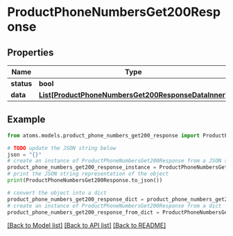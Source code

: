 # ProductPhoneNumbersGet200Response


## Properties

Name | Type | Description | Notes
------------ | ------------- | ------------- | -------------
**status** | **bool** |  | [optional] 
**data** | [**List[ProductPhoneNumbersGet200ResponseDataInner]**](ProductPhoneNumbersGet200ResponseDataInner.md) |  | [optional] 

## Example

```python
from atoms.models.product_phone_numbers_get200_response import ProductPhoneNumbersGet200Response

# TODO update the JSON string below
json = "{}"
# create an instance of ProductPhoneNumbersGet200Response from a JSON string
product_phone_numbers_get200_response_instance = ProductPhoneNumbersGet200Response.from_json(json)
# print the JSON string representation of the object
print(ProductPhoneNumbersGet200Response.to_json())

# convert the object into a dict
product_phone_numbers_get200_response_dict = product_phone_numbers_get200_response_instance.to_dict()
# create an instance of ProductPhoneNumbersGet200Response from a dict
product_phone_numbers_get200_response_from_dict = ProductPhoneNumbersGet200Response.from_dict(product_phone_numbers_get200_response_dict)
```
[[Back to Model list]](../README.md#documentation-for-models) [[Back to API list]](../README.md#documentation-for-api-endpoints) [[Back to README]](../README.md)


